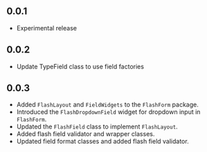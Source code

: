 ## 0.0.1

* Experimental release


## 0.0.2

* Update TypeField class to use field factories

## 0.0.3

* Added `FlashLayout` and `FieldWidgets` to the `FlashForm` package.
* Introduced the `FlashDropdownField` widget for dropdown input in `FlashForm`.
* Updated the `FlashField` class to implement `FlashLayout`.
* Added flash field validator and wrapper classes.
* Updated field format classes and added flash field validator.